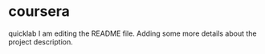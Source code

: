 # coursera
quicklab
I am editing the README file. Adding some more details about the project description.

